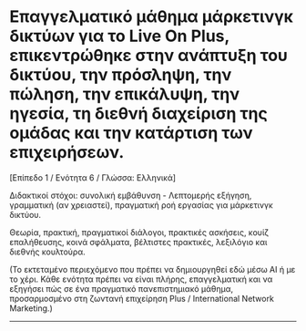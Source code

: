 # Επαγγελματικό μάθημα μάρκετινγκ δικτύων για το Live On Plus, επικεντρώθηκε στην ανάπτυξη του δικτύου, την πρόσληψη, την πώληση, την επικάλυψη, την ηγεσία, τη διεθνή διαχείριση της ομάδας και την κατάρτιση των επιχειρήσεων.


[Επίπεδο 1 / Ενότητα 6 / Γλώσσα: Ελληνικά]

Διδακτικοί στόχοι: συνολική εμβάθυνση - Λεπτομερής εξήγηση, γραμματική (αν χρειαστεί), πραγματική ροή εργασίας για μάρκετινγκ δικτύου.

Θεωρία, πρακτική, πραγματικοί διάλογοι, πρακτικές ασκήσεις, κουίζ επαλήθευσης, κοινά σφάλματα, βέλτιστες πρακτικές, λεξιλόγιο και διεθνής κουλτούρα.


(Το εκτεταμένο περιεχόμενο που πρέπει να δημιουργηθεί εδώ μέσω AI ή με το χέρι. Κάθε ενότητα πρέπει να είναι πλήρης, επαγγελματική και να εξηγήσει πώς σε ένα πραγματικό πανεπιστημιακό μάθημα, προσαρμοσμένο στη ζωντανή επιχείρηση Plus / International Network Marketing.)

---